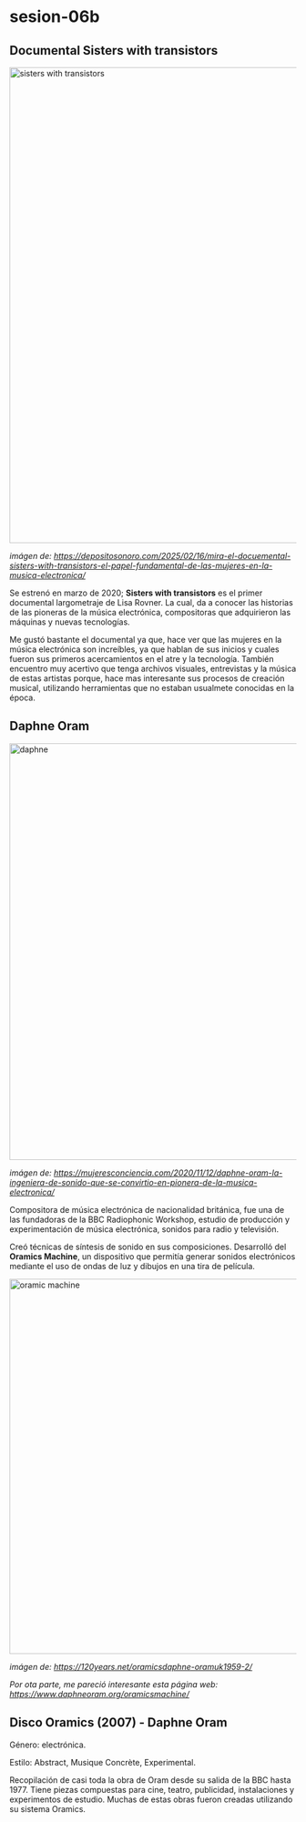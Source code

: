 # sesion-06b

## Documental Sisters with transistors 

<img width="836" alt="sisters with transistors" src="https://github.com/user-attachments/assets/41d9d373-35c8-45a4-b9bb-088a78e590ad" />

_imágen de: <https://depositosonoro.com/2025/02/16/mira-el-docuemental-sisters-with-transistors-el-papel-fundamental-de-las-mujeres-en-la-musica-electronica/>_

Se estrenó en marzo de 2020; **Sisters with transistors** es el primer documental largometraje de Lisa Rovner.
La cual, da a conocer las historias de las pioneras de la música electrónica, compositoras que adquirieron las máquinas y nuevas tecnologías.

Me gustó bastante el documental ya que, hace ver que las mujeres en la música electrónica son increíbles, ya que hablan de sus inicios y cuales fueron sus primeros acercamientos en el atre y la tecnología. También encuentro muy acertivo que tenga archivos visuales, entrevistas y la música de estas artistas porque, hace mas interesante sus procesos de creación musical, utilizando herramientas que no estaban usualmete conocidas en la época.

## Daphne Oram

<img width="732" alt="daphne" src="https://github.com/user-attachments/assets/a446f93e-499d-469f-ac6c-5dca07d5ab2c" />

_imágen de: <https://mujeresconciencia.com/2020/11/12/daphne-oram-la-ingeniera-de-sonido-que-se-convirtio-en-pionera-de-la-musica-electronica/>_

Compositora de música electrónica de nacionalidad británica, fue una de las fundadoras de la BBC Radiophonic Workshop, estudio de producción y experimentación de música electrónica, sonidos para radio y televisión.

Creó técnicas de síntesis de sonido en sus composiciones. Desarrolló del **Oramics Machine**, un dispositivo que permitía generar sonidos electrónicos mediante el uso de ondas de luz y dibujos en una tira de película. 

<img width="659" alt="oramic machine" src="https://github.com/user-attachments/assets/420f011a-a73b-48c4-9ec8-9f189610b435" />

_imágen de: <https://120years.net/oramicsdaphne-oramuk1959-2/>_

_Por ota parte, me pareció interesante esta página web: <https://www.daphneoram.org/oramicsmachine/>_

## Disco Oramics (2007) - Daphne Oram

Género: electrónica.

Estilo: Abstract, Musique Concrète, Experimental.

Recopilación de casi toda la obra de Oram desde su salida de la BBC hasta 1977. Tiene piezas compuestas para cine, teatro, publicidad, instalaciones y experimentos de estudio. Muchas de estas obras fueron creadas utilizando su sistema Oramics.
